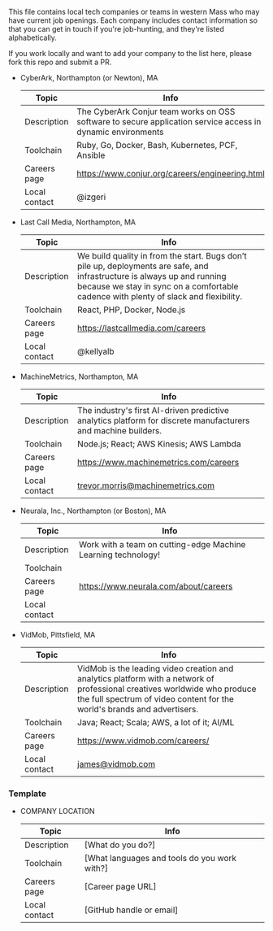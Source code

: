 This file contains local tech companies or teams in western Mass who may have current job openings. Each company
includes contact information so that you can get in touch if you're job-hunting, and they're listed alphabetically.

If you work locally and want to add your company to the list here, please fork this repo and submit a PR.

- CyberArk, Northampton (or Newton), MA

  |Topic|Info|
  |-----|----|
  |Description|The CyberArk Conjur team works on OSS software to secure application service access in dynamic environments|
  |Toolchain|Ruby, Go, Docker, Bash, Kubernetes, PCF, Ansible|
  |Careers page|https://www.conjur.org/careers/engineering.html|
  |Local contact|@izgeri|

- Last Call Media, Northampton, MA

  |Topic|Info|
  |-----|----|
  |Description|We build quality in from the start. Bugs don’t pile up, deployments are safe, and infrastructure is always up and running because we stay in sync on a comfortable cadence with plenty of slack and flexibility.|
  |Toolchain|React, PHP, Docker, Node.js|
  |Careers page|https://lastcallmedia.com/careers|
  |Local contact|@kellyalb|
  
- MachineMetrics, Northampton, MA

  |Topic|Info|
  |-----|----|
  |Description|The industry's first AI-driven predictive analytics platform for discrete manufacturers and machine builders.|
  |Toolchain|Node.js; React; AWS Kinesis; AWS Lambda|
  |Careers page|https://www.machinemetrics.com/careers|
  |Local contact|<trevor.morris@machinemetrics.com>|

- Neurala, Inc., Northampton (or Boston), MA

  |Topic|Info|
  |-----|----|
  |Description|Work with a team on cutting-edge Machine Learning technology!|
  |Toolchain||
  |Careers page|https://www.neurala.com/about/careers|
  |Local contact||


- VidMob, Pittsfield, MA

  |Topic|Info|
  |-----|----|
  |Description|VidMob is the leading video creation and analytics platform with a network of professional creatives worldwide who produce the full spectrum of video content for the world's brands and advertisers.|
  |Toolchain|Java; React; Scala; AWS, a lot of it; AI/ML|
  |Careers page|https://www.vidmob.com/careers/|
  |Local contact|<james@vidmob.com>|

### Template

- COMPANY LOCATION
  
  |Topic|Info|
  |-----|----|
  |Description|[What do you do?]|
  |Toolchain|[What languages and tools do you work with?]|
  |Careers page|[Career page URL]|
  |Local contact|[GitHub handle or email]|
